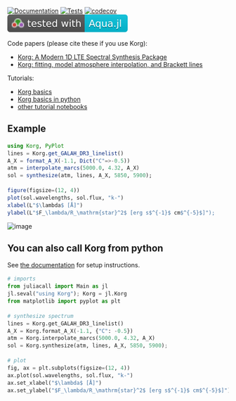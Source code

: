 [![Documentation](https://img.shields.io/badge/Documentation-blue.svg)](https://ajwheeler.github.io/Korg.jl/stable/)
[![Tests](https://github.com/ajwheeler/Korg.jl/actions/workflows/Test.yml/badge.svg)](https://github.com/ajwheeler/Korg.jl/actions/workflows/Test.yml)
[![codecov](https://codecov.io/gh/ajwheeler/Korg.jl/branch/main/graph/badge.svg?token=XXK2G8T8CJ)](https://codecov.io/gh/ajwheeler/Korg.jl)
[![Aqua QA](https://raw.githubusercontent.com/JuliaTesting/Aqua.jl/master/badge.svg)](https://github.com/JuliaTesting/Aqua.jl)

Code papers (please cite these if you use Korg): 
- [Korg: A Modern 1D LTE Spectral Synthesis Package](https://ui.adsabs.harvard.edu/abs/2023AJ....165...68W/abstract)
- [Korg: fitting, model atmosphere interpolation, and Brackett lines](https://ui.adsabs.harvard.edu/abs/2023arXiv231019823W/abstract) 

Tutorials:
- [Korg basics](https://github.com/ajwheeler/Korg.jl/blob/main/misc/Tutorial%20notebooks/basics/Basics.ipynb)
- [Korg basics in python](https://github.com/ajwheeler/Korg.jl/blob/main/misc/Tutorial%20notebooks/basics/Python%20Basics.ipynb)
- [other tutorial notebooks](https://github.com/ajwheeler/Korg.jl/tree/main/misc/Tutorial%20notebooks)


## Example
```julia
using Korg, PyPlot
lines = Korg.get_GALAH_DR3_linelist()
A_X = format_A_X(-1.1, Dict("C"=>-0.5))
atm = interpolate_marcs(5000.0, 4.32, A_X)
sol = synthesize(atm, lines, A_X, 5850, 5900);

figure(figsize=(12, 4))
plot(sol.wavelengths, sol.flux, "k-")
xlabel(L"$\lambda$ [Å]")
ylabel(L"$F_\lambda/R_\mathrm{star}^2$ [erg s$^{-1}$ cm$^{-5}$]");
```

![image](https://github.com/ajwheeler/Korg.jl/assets/711963/70a13b45-4db2-472c-9121-fdd818a47105)


## You can also call Korg from python
See [the documentation](https://ajwheeler.github.io/Korg.jl/stable/install/) for setup instructions.
```python
# imports
from juliacall import Main as jl
jl.seval("using Korg"); Korg = jl.Korg
from matplotlib import pyplot as plt

# synthesize spectrum
lines = Korg.get_GALAH_DR3_linelist()
A_X = Korg.format_A_X(-1.1, {"C": -0.5})
atm = Korg.interpolate_marcs(5000.0, 4.32, A_X)
sol = Korg.synthesize(atm, lines, A_X, 5850, 5900);

# plot
fig, ax = plt.subplots(figsize=(12, 4))
ax.plot(sol.wavelengths, sol.flux, "k-")
ax.set_xlabel("$\lambda$ [Å]")
ax.set_ylabel("$F_\lambda/R_\mathrm{star}^2$ [erg s$^{-1}$ cm$^{-5}$]")
```
